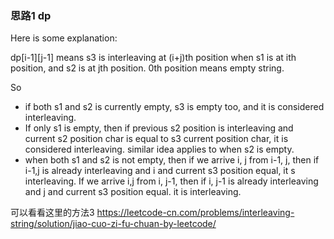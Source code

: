 ### 思路1 dp

Here is some explanation:

dp[i-1][j-1] means s3 is interleaving at (i+j)th position when s1 is at ith position, and s2 is at jth position. 0th position means empty string.


So 

- if both s1 and s2 is currently empty, s3 is empty too, and it is considered interleaving. 
- If only s1 is empty, then if previous s2 position is interleaving and current s2 position char is equal to s3 current position char, it is considered interleaving. similar idea applies to when s2 is empty. 
- when both s1 and s2 is not empty, then if we arrive i, j from i-1, j, then if i-1,j is already interleaving and i and current s3 position equal, it s interleaving. If we arrive i,j from i, j-1, then if i, j-1 is already interleaving and j and current s3 position equal. it is interleaving.

可以看看这里的方法3
https://leetcode-cn.com/problems/interleaving-string/solution/jiao-cuo-zi-fu-chuan-by-leetcode/
